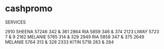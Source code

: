 # cashpromo

SERVICES

2910  SHEENA   57246 342 & 361
2864  RIA      5859  346 & 374
2123  LIWAY    5723  7   & 9
2162  MELANIE  5765  314 & 329
2949  RIA      5858  347 & 375
2649  MELANIE  5764  313 & 328
2333  KITIN    5718  283 & 284
